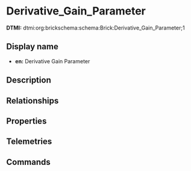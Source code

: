# Derivative_Gain_Parameter
**DTMI:** dtmi:org:brickschema:schema:Brick:Derivative_Gain_Parameter;1
## Display name
- **en:** Derivative Gain Parameter
## Description
## Relationships
## Properties
## Telemetries
## Commands
